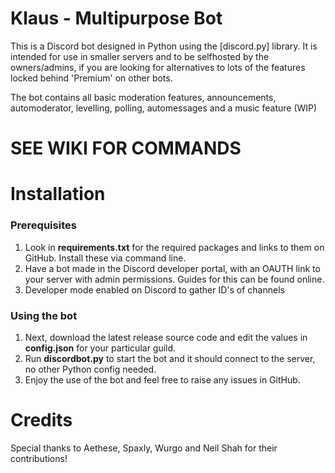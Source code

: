 # Klaus - Multipurpose Bot
This is a Discord bot designed in Python using the [discord.py] library. It is intended for use in smaller servers and to be selfhosted by the owners/admins, if you are looking for alternatives to lots of the features locked behind 'Premium' on other bots.

The bot contains all basic moderation features, announcements, automoderator, levelling, polling, automessages and a music feature (WIP)

# SEE WIKI FOR COMMANDS #

# Installation
### Prerequisites
1) Look in **requirements.txt** for the required packages and links to them on GitHub. Install these via command line.
2) Have a bot made in the Discord developer portal, with an OAUTH link to your server with admin permissions. Guides for this can be found online.
3) Developer mode enabled on Discord to gather ID's of channels

### Using the bot
1) Next, download the latest release source code and edit the values in **config.json** for your particular guild.
2) Run **discordbot.py** to start the bot and it should connect to the server, no other Python config needed.
3) Enjoy the use of the bot and feel free to raise any issues in GitHub.

# Credits

Special thanks to Aethese, Spaxly, Wurgo and Neil Shah for their contributions!
